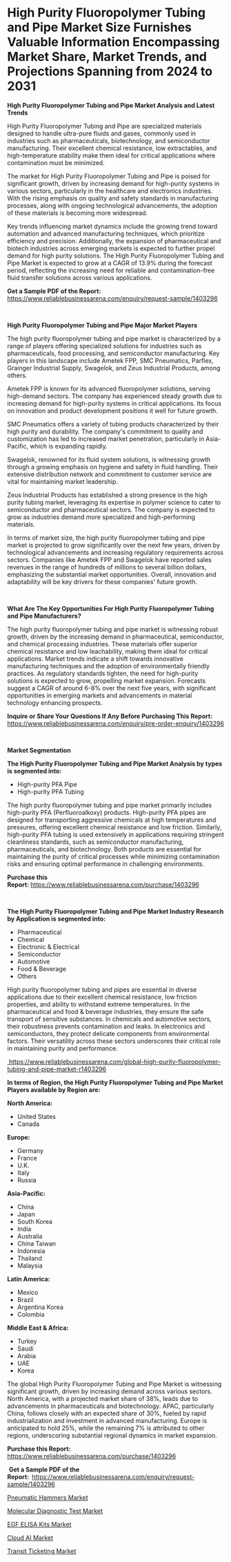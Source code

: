 <p><h1>High Purity Fluoropolymer Tubing and Pipe Market Size Furnishes Valuable Information Encompassing Market Share, Market Trends, and Projections Spanning from 2024 to 2031</h1></p><p><strong>High Purity Fluoropolymer Tubing and Pipe Market Analysis and Latest Trends</strong></p>
<p><p>High Purity Fluoropolymer Tubing and Pipe are specialized materials designed to handle ultra-pure fluids and gases, commonly used in industries such as pharmaceuticals, biotechnology, and semiconductor manufacturing. Their excellent chemical resistance, low extractables, and high-temperature stability make them ideal for critical applications where contamination must be minimized.</p><p>The market for High Purity Fluoropolymer Tubing and Pipe is poised for significant growth, driven by increasing demand for high-purity systems in various sectors, particularly in the healthcare and electronics industries. With the rising emphasis on quality and safety standards in manufacturing processes, along with ongoing technological advancements, the adoption of these materials is becoming more widespread.</p><p>Key trends influencing market dynamics include the growing trend toward automation and advanced manufacturing techniques, which prioritize efficiency and precision. Additionally, the expansion of pharmaceutical and biotech industries across emerging markets is expected to further propel demand for high purity solutions. The High Purity Fluoropolymer Tubing and Pipe Market is expected to grow at a CAGR of 13.9% during the forecast period, reflecting the increasing need for reliable and contamination-free fluid transfer solutions across various applications.</p></p>
<p><strong>Get a Sample PDF of the Report:&nbsp;</strong> <a href="https://www.reliablebusinessarena.com/enquiry/request-sample/1403296?utm_campaign=1552&utm_medium=2&utm_source=Github&utm_content=ia&utm_term=23102024&utm_id=high-purity-fluoropolymer-tubing-and-pipe">https://www.reliablebusinessarena.com/enquiry/request-sample/1403296</a></p>
<p>&nbsp;</p>
<p><strong>High Purity Fluoropolymer Tubing and Pipe Major Market Players</strong></p>
<p><p>The high purity fluoropolymer tubing and pipe market is characterized by a range of players offering specialized solutions for industries such as pharmaceuticals, food processing, and semiconductor manufacturing. Key players in this landscape include Ametek FPP, SMC Pneumatics, Parflex, Grainger Industrial Supply, Swagelok, and Zeus Industrial Products, among others.</p><p>Ametek FPP is known for its advanced fluoropolymer solutions, serving high-demand sectors. The company has experienced steady growth due to increasing demand for high-purity systems in critical applications. Its focus on innovation and product development positions it well for future growth.</p><p>SMC Pneumatics offers a variety of tubing products characterized by their high purity and durability. The company's commitment to quality and customization has led to increased market penetration, particularly in Asia-Pacific, which is expanding rapidly.</p><p>Swagelok, renowned for its fluid system solutions, is witnessing growth through a growing emphasis on hygiene and safety in fluid handling. Their extensive distribution network and commitment to customer service are vital for maintaining market leadership.</p><p>Zeus Industrial Products has established a strong presence in the high purity tubing market, leveraging its expertise in polymer science to cater to semiconductor and pharmaceutical sectors. The company is expected to grow as industries demand more specialized and high-performing materials.</p><p>In terms of market size, the high purity fluoropolymer tubing and pipe market is projected to grow significantly over the next few years, driven by technological advancements and increasing regulatory requirements across sectors. Companies like Ametek FPP and Swagelok have reported sales revenues in the range of hundreds of millions to several billion dollars, emphasizing the substantial market opportunities. Overall, innovation and adaptability will be key drivers for these companies' future growth.</p></p>
<p>&nbsp;</p>
<p><strong>What Are The Key Opportunities For High Purity Fluoropolymer Tubing and Pipe Manufacturers?</strong></p>
<p><p>The high purity fluoropolymer tubing and pipe market is witnessing robust growth, driven by the increasing demand in pharmaceutical, semiconductor, and chemical processing industries. These materials offer superior chemical resistance and low leachability, making them ideal for critical applications. Market trends indicate a shift towards innovative manufacturing techniques and the adoption of environmentally friendly practices. As regulatory standards tighten, the need for high-purity solutions is expected to grow, propelling market expansion. Forecasts suggest a CAGR of around 6-8% over the next five years, with significant opportunities in emerging markets and advancements in material technology enhancing prospects.</p></p>
<p><strong>Inquire or Share Your Questions If Any Before Purchasing This Report:</strong> <a href="https://www.reliablebusinessarena.com/enquiry/pre-order-enquiry/1403296?utm_campaign=1552&utm_medium=2&utm_source=Github&utm_content=ia&utm_term=23102024&utm_id=high-purity-fluoropolymer-tubing-and-pipe">https://www.reliablebusinessarena.com/enquiry/pre-order-enquiry/1403296</a></p>
<p>&nbsp;</p>
<p><strong>Market Segmentation</strong></p>
<p><strong>The High Purity Fluoropolymer Tubing and Pipe Market Analysis by types is segmented into:</strong></p>
<p><ul><li>High-purity PFA Pipe</li><li>High-purity PFA Tubing</li></ul></p>
<p><p>The high purity fluoropolymer tubing and pipe market primarily includes high-purity PFA (Perfluoroalkoxy) products. High-purity PFA pipes are designed for transporting aggressive chemicals at high temperatures and pressures, offering excellent chemical resistance and low friction. Similarly, high-purity PFA tubing is used extensively in applications requiring stringent cleanliness standards, such as semiconductor manufacturing, pharmaceuticals, and biotechnology. Both products are essential for maintaining the purity of critical processes while minimizing contamination risks and ensuring optimal performance in challenging environments.</p></p>
<p><strong>Purchase this Report:&nbsp;</strong><a href="https://www.reliablebusinessarena.com/purchase/1403296?utm_campaign=1552&utm_medium=2&utm_source=Github&utm_content=ia&utm_term=23102024&utm_id=high-purity-fluoropolymer-tubing-and-pipe">https://www.reliablebusinessarena.com/purchase/1403296</a></p>
<p>&nbsp;</p>
<p><strong>The High Purity Fluoropolymer Tubing and Pipe Market Industry Research by Application is segmented into:</strong></p>
<p><ul><li>Pharmaceutical</li><li>Chemical</li><li>Electronic & Electrical</li><li>Semiconductor</li><li>Automotive</li><li>Food & Beverage</li><li>Others</li></ul></p>
<p><p>High purity fluoropolymer tubing and pipes are essential in diverse applications due to their excellent chemical resistance, low friction properties, and ability to withstand extreme temperatures. In the pharmaceutical and food & beverage industries, they ensure the safe transport of sensitive substances. In chemicals and automotive sectors, their robustness prevents contamination and leaks. In electronics and semiconductors, they protect delicate components from environmental factors. Their versatility across these sectors underscores their critical role in maintaining purity and performance.</p></p>
<p><a href="https://www.reliablebusinessarena.com/global-high-purity-fluoropolymer-tubing-and-pipe-market-r1403296?utm_campaign=1552&utm_medium=2&utm_source=Github&utm_content=ia&utm_term=23102024&utm_id=high-purity-fluoropolymer-tubing-and-pipe">&nbsp;https://www.reliablebusinessarena.com/global-high-purity-fluoropolymer-tubing-and-pipe-market-r1403296</a></p>
<p><strong>In terms of Region, the High Purity Fluoropolymer Tubing and Pipe Market Players available by Region are:</strong></p>
<p>
    <p> <strong> North America: </strong>
        <ul>
            <li>United States</li>
            <li>Canada</li>
        </ul>
        </p> 
    <p> <strong> Europe: </strong>
        <ul>
            <li>Germany</li>
            <li>France</li>
            <li>U.K.</li>
            <li>Italy</li>
            <li>Russia</li>
        </ul>
        </p> 
    <p> <strong> Asia-Pacific: </strong>
        <ul>
            <li>China</li>
            <li>Japan</li>
            <li>South Korea</li>
            <li>India</li>
            <li>Australia</li>
            <li>China Taiwan</li>
            <li>Indonesia</li>
            <li>Thailand</li>
            <li>Malaysia</li>
        </ul>
        </p> 
    <p> <strong> Latin America: </strong>
        <ul>
            <li>Mexico</li>
            <li>Brazil</li>
            <li>Argentina Korea</li>
            <li>Colombia</li>
        </ul>
        </p> 
    <p> <strong> Middle East & Africa: </strong>
        <ul>
            <li>Turkey</li>
            <li>Saudi</li>
            <li>Arabia</li>
            <li>UAE</li>
            <li>Korea</li>
        </ul>
    </p>
    </p>
<p><p>The global High Purity Fluoropolymer Tubing and Pipe Market is witnessing significant growth, driven by increasing demand across various sectors. North America, with a projected market share of 38%, leads due to advancements in pharmaceuticals and biotechnology. APAC, particularly China, follows closely with an expected share of 30%, fueled by rapid industrialization and investment in advanced manufacturing. Europe is anticipated to hold 25%, while the remaining 7% is attributed to other regions, underscoring substantial regional dynamics in market expansion.</p></p>
<p><strong>Purchase this Report: </strong><a href="https://www.reliablebusinessarena.com/purchase/1403296?utm_campaign=1552&utm_medium=2&utm_source=Github&utm_content=ia&utm_term=23102024&utm_id=high-purity-fluoropolymer-tubing-and-pipe">https://www.reliablebusinessarena.com/purchase/1403296</a></p>
<p>&nbsp;<strong>Get a Sample PDF of the Report:&nbsp;&nbsp;</strong><a href="https://www.reliablebusinessarena.com/enquiry/request-sample/1403296?utm_campaign=1552&utm_medium=2&utm_source=Github&utm_content=ia&utm_term=23102024&utm_id=high-purity-fluoropolymer-tubing-and-pipe">https://www.reliablebusinessarena.com/enquiry/request-sample/1403296</a></p>
<p><strong></strong></p>
<p><p><a href="https://issuu.com/reportprime-2/docs/pneumatic-hammers-market-size-2030._f4df4ffb1c5938?utm_campaign=1552&utm_medium=2&utm_source=Github&utm_content=ia&utm_term=23102024&utm_id=high-purity-fluoropolymer-tubing-and-pipe">Pneumatic Hammers Market</a></p><p><a href="https://www.linkedin.com/pulse/molecular-diagnostic-test-market-overview-forecast-2024--8x0qf?utm_campaign=1552&utm_medium=2&utm_source=Github&utm_content=ia&utm_term=23102024&utm_id=high-purity-fluoropolymer-tubing-and-pipe">Molecular Diagnostic Test Market</a></p><p><a href="https://www.linkedin.com/pulse/egf-elisa-kits-industry-sector-market-dynamics-future-scenarios-qv7vf?utm_campaign=1552&utm_medium=2&utm_source=Github&utm_content=ia&utm_term=23102024&utm_id=high-purity-fluoropolymer-tubing-and-pipe">EGF ELISA Kits Market</a></p><p><a href="https://www.linkedin.com/pulse/global-perspectives-cloud-ai-market-trends-challenges-forecast-lcjff?utm_campaign=1552&utm_medium=2&utm_source=Github&utm_content=ia&utm_term=23102024&utm_id=high-purity-fluoropolymer-tubing-and-pipe">Cloud AI Market</a></p><p><a href="https://www.linkedin.com/pulse/global-transit-ticketing-industry-analysis-share-growth-trends-anuff?utm_campaign=1552&utm_medium=2&utm_source=Github&utm_content=ia&utm_term=23102024&utm_id=high-purity-fluoropolymer-tubing-and-pipe">Transit Ticketing Market</a></p></p>